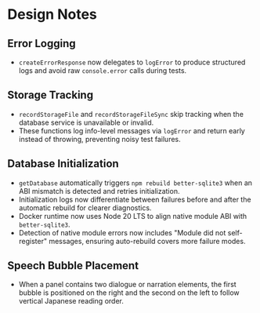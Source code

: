 # Design Notes

## Error Logging

- `createErrorResponse` now delegates to `logError` to produce structured logs and avoid raw `console.error` calls during tests.

## Storage Tracking

- `recordStorageFile` and `recordStorageFileSync` skip tracking when the database service is unavailable or invalid.
- These functions log info-level messages via `logError` and return early instead of throwing, preventing noisy test failures.

## Database Initialization

- `getDatabase` automatically triggers `npm rebuild better-sqlite3` when an ABI mismatch is detected and retries initialization.
- Initialization logs now differentiate between failures before and after the automatic rebuild for clearer diagnostics.
- Docker runtime now uses Node 20 LTS to align native module ABI with `better-sqlite3`.
- Detection of native module errors now includes "Module did not self-register" messages, ensuring auto-rebuild covers more failure modes.

## Speech Bubble Placement

- When a panel contains two dialogue or narration elements, the first bubble is positioned on the right and the second on the left to follow vertical Japanese reading order.
